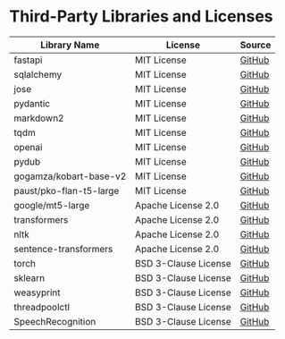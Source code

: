 # Third-Party Libraries and Licenses

| Library Name | License | Source |
| --- | --- | --- |
| fastapi | MIT License | [GitHub](https://github.com/tiangolo/fastapi) |
| sqlalchemy | MIT License | [GitHub](https://github.com/sqlalchemy/sqlalchemy) |
| jose | MIT License | [GitHub](https://github.com/mpdavis/python-jose) |
| pydantic | MIT License | [GitHub](https://github.com/pydantic/pydantic) |
| markdown2 | MIT License | [GitHub](https://github.com/trentm/python-markdown2) |
| tqdm | MIT License | [GitHub](https://github.com/tqdm/tqdm) |
| openai | MIT License | [GitHub](https://github.com/openai/openai-python) |
| pydub | MIT License | [GitHub](https://github.com/jiaaro/pydub/) |
| gogamza/kobart-base-v2 | MIT License | [GitHub](https://github.com/haven-jeon/KoBART) |
| paust/pko-flan-t5-large | MIT License | [GitHub](https://github.com/paust-team/pko-t5) |
| google/mt5-large | Apache License 2.0 | [GitHub](https://github.com/google-research/multilingual-t5) |
| transformers | Apache License 2.0 | [GitHub](https://github.com/huggingface/transformers) |
| nltk | Apache License 2.0 | [GitHub](https://github.com/nltk/nltk) |
| sentence-transformers | Apache License 2.0 | [GitHub](https://github.com/UKPLab/sentence-transformers) |
| torch | BSD 3-Clause License | [GitHub](https://github.com/pytorch/pytorch) |
| sklearn | BSD 3-Clause License | [GitHub](https://github.com/scikit-learn/scikit-learn) |
| weasyprint | BSD 3-Clause License | [GitHub](https://github.com/Kozea/WeasyPrint) |
| threadpoolctl | BSD 3-Clause License | [GitHub](https://github.com/joblib/threadpoolctl) |
| SpeechRecognition | BSD 3-Clause License | [GitHub](https://github.com/Uberi/speech_recognition#readme) |